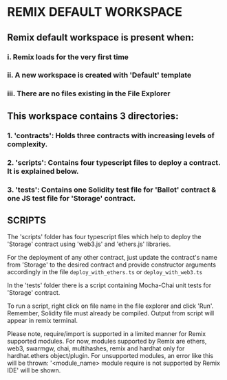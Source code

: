 # REMIX DEFAULT WORKSPACE

## Remix default workspace is present when:
### i. Remix loads for the very first time 
### ii. A new workspace is created with 'Default' template
### iii. There are no files existing in the File Explorer

## This workspace contains 3 directories:

### 1. 'contracts': Holds three contracts with increasing levels of complexity.
### 2. 'scripts': Contains four typescript files to deploy a contract. It is explained below.
### 3. 'tests': Contains one Solidity test file for 'Ballot' contract & one JS test file for 'Storage' contract.

## SCRIPTS

The 'scripts' folder has four typescript files which help to deploy the 'Storage' contract using 'web3.js' and 'ethers.js' libraries.

For the deployment of any other contract, just update the contract's name from 'Storage' to the desired contract and provide constructor arguments accordingly 
in the file `deploy_with_ethers.ts` or  `deploy_with_web3.ts`

In the 'tests' folder there is a script containing Mocha-Chai unit tests for 'Storage' contract.

To run a script, right click on file name in the file explorer and click 'Run'. Remember, Solidity file must already be compiled.
Output from script will appear in remix terminal.

Please note, require/import is supported in a limited manner for Remix supported modules.
For now, modules supported by Remix are ethers, web3, swarmgw, chai, multihashes, remix and hardhat only for hardhat.ethers object/plugin.
For unsupported modules, an error like this will be thrown: '<module_name> module require is not supported by Remix IDE' will be shown.
